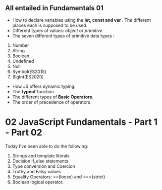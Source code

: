 ## All entailed in Fundamentals 01

- How to declare variables using the <strong> let, const and var </strong>. The different places each is supposed to be used.
- Different types of values: <i>object</i> or <i>primitive</i>.
- The seven different types of primitive data types :
<ol>
<li>Number</li>
<li>String</li>
<li>Boolean</li>
<li>Undefined</li>
<li>Null</li>
<li>Symbol(ES2015)</li>
<li>BigInt(ES2020)</li>
</ol>

- How JS offers dynamic typing.
- The <strong>typeof</strong> function.
- The different types of <strong>Basic Operators</strong>.
- The order of precedence of operators.

# 02 JavaScript Fundamentals - Part 1 - Part 02

Today I've been able to do the following:

1. Strings and template literals
2. Decision if_else statements
3. Type conversion and Coercion
4. Truthy and Falsy values
5. Equality Operators: ==(loose) and ===(strict)
6. Boolean logical operator.
